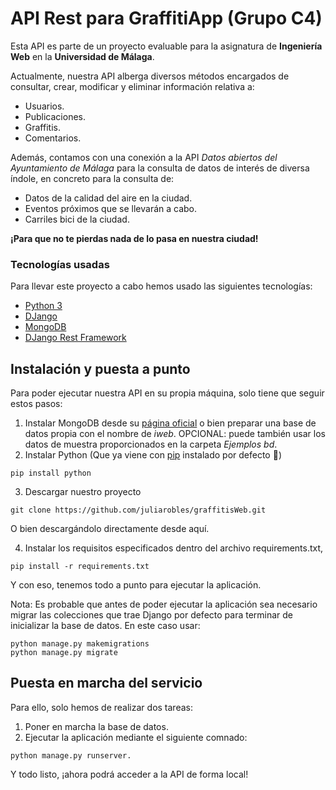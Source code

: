 # API Rest para GraffitiApp (Grupo C4)
Esta API es parte de un proyecto evaluable para la asignatura de **Ingeniería Web** en la **Universidad de Málaga**.

Actualmente, nuestra API alberga diversos métodos encargados de consultar, crear, modificar y eliminar información relativa a:
* Usuarios.
* Publicaciones.
* Graffitis.
* Comentarios.

Además, contamos con una conexión a la API *Datos abiertos del Ayuntamiento de Málaga* para la consulta de datos de interés de diversa índole, en concreto para la consulta de:
* Datos de la calidad del aire en la ciudad.
* Eventos próximos que se llevarán a cabo.
* Carriles bici de la ciudad.

**¡Para que no te pierdas nada de lo pasa en nuestra ciudad!**

### Tecnologías usadas
Para llevar este proyecto a cabo hemos usado las siguientes tecnologías:
* [Python 3](https://www.python.org/download/releases/3.0/)
* [DJango](https://www.djangoproject.com/)
* [MongoDB](mongodb.com)
* [DJango Rest Framework](https://www.django-rest-framework.org/)

## Instalación y puesta a punto
Para poder ejecutar nuestra API en su propia máquina, solo tiene que seguir estos pasos:
 1. Instalar MongoDB desde su [página oficial](https://www.mongodb.com/) o bien preparar una base de datos propia con el nombre de _iweb_. OPCIONAL: puede también usar los datos de muestra proporcionados en la carpeta _Ejemplos bd_.
 2. Instalar Python (Que ya viene con [pip](https://pypi.org/project/pip/) instalado por defecto :tada:)
 ``` shell
 pip install python
 ```
 3. Descargar nuestro proyecto
 ``` shell
 git clone https://github.com/juliarobles/graffitisWeb.git
 ```
 O bien descargándolo directamente desde aquí.
 
 4. Instalar los requisitos especificados dentro del archivo requirements.txt,
 ``` shell
 pip install -r requirements.txt
 ```
Y con eso, tenemos todo a punto para ejecutar la aplicación.

Nota: Es probable que antes de poder ejecutar la aplicación sea necesario migrar las colecciones que trae Django por defecto para terminar de inicializar la base de datos. 
En este caso usar:
``` shell
python manage.py makemigrations
python manage.py migrate
 ```


## Puesta en marcha del servicio
Para ello, solo hemos de realizar dos tareas:
 1. Poner en marcha la base de datos.
 2. Ejecutar la aplicación mediante el siguiente comnado:
  ``` shell
 python manage.py runserver.
 ```
 
 Y todo listo, ¡ahora podrá acceder a la API de forma local!
